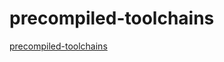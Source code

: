# precompiled-toolchains

[precompiled-toolchains](https://github.com/abhiTronix/raspberry-pi-cross-compilers)
